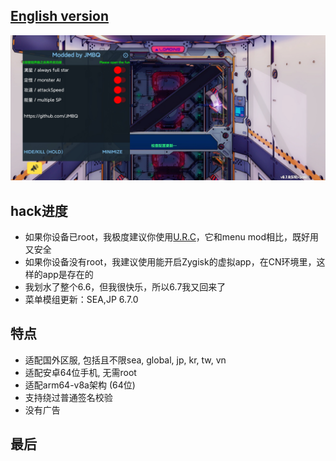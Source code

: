## [English version](README_EN.md)
![image](img/01.jpg)
  
## hack进度
* 如果你设备已root，我极度建议你使用[U.R.C](https://github.com/JMBQ/URC)，它和menu mod相比，既好用又安全
* 如果你设备没有root，我建议使用能开启Zygisk的虚拟app，在CN环境里，这样的app是存在的
* 我划水了整个6.6，但我很快乐，所以6.7我又回来了
* 菜单模组更新：SEA,JP   6.7.0
  
## 特点
* 适配国外区服, 包括且不限sea, global, jp, kr, tw, vn
* 适配安卓64位手机, 无需root
* 适配arm64-v8a架构 (64位)
* 支持绕过普通签名校验
* 没有广告
  

## 最后
